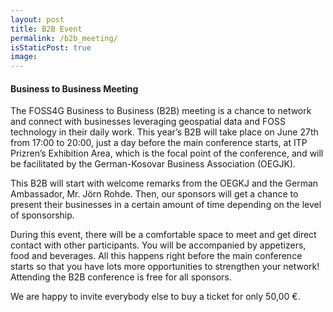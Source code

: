 ```yaml
---
layout: post
title: B2B Event
permalink: /b2b_meeting/
isStaticPost: true
image:
---
```


#### Business to Business Meeting

The FOSS4G Business to Business (B2B) meeting is a chance to network and connect with businesses leveraging geospatial data and FOSS technology in their daily work. This year’s B2B will take place on June 27th from 17:00 to 20:00, just a day before the main conference starts, at ITP Prizren’s Exhibition Area, which is the focal point of the conference, and will be facilitated by the German-Kosovar Business Association (OEGJK).

This B2B will start with welcome remarks from the OEGKJ and the German Ambassador, Mr. Jörn Rohde. Then, our sponsors will get a chance to present their businesses in a certain amount of time depending on the level of sponsorship.

During this event, there will be a comfortable space to meet and get direct contact with other participants. You will be accompanied by appetizers, food and beverages. All this happens right before the main conference starts so that you have lots more opportunities to strengthen your network! Attending the B2B conference is free for all sponsors.

We are happy to invite everybody else to buy a ticket for only 50,00 €.

